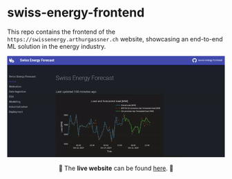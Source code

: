 # swiss-energy-frontend

This repo contains the frontend of the `https://swissenergy.arthurgassner.ch` website, showcasing an end-to-end ML solution in the energy industry.

![](img/landing_page.gif)

<center>

:rocket: The **live website** can be found [here](https://swissenergy.arthurgassner.ch). :rocket:

</center>